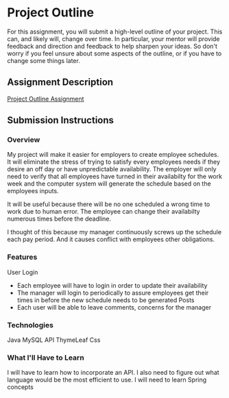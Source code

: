 # Project Outline
For this assignment, you will submit a high-level outline of your project. This can, and likely will, change over time. In particular, your mentor will provide feedback and direction and feedback to help sharpen your ideas. So don't worry if you feel unsure about some aspects of the outline, or if you have to change some things later.

## Assignment Description
[Project Outline Assignment](https://education.launchcode.org/liftoff/assignments/project-outline/)

## Submission Instructions

### Overview
My project will make it easier for employers to create employee schedules. It will eliminate the stress of trying to satisfy every employees needs if they desire an off day or have unpredictable availability. The employer will only need to verify that all employees have turned in their availabilty for the work week and the computer system will generate the schedule based on the employees inputs.

It will be useful because there will be no one scheduled a wrong time to work due to human error. The employee can change their availabilty numerous times before the deadline.

I thought of this because my manager continuously screws up the schedule each pay period. And it causes conflict with employees other obligations.

### Features
User Login
- Each employee will have to login in order to update their availability
- The manager will login to periodically to assure employees get their times in before the new schedule needs to be generated
Posts
- Each user will be able to leave comments, concerns for the manager


### Technologies
Java
MySQL
API
ThymeLeaf
Css

### What I'll Have to Learn
I will have to learn how to incorporate an API.
I also need to figure out what language would be the most efficient to use.
I will need to learn Spring concepts